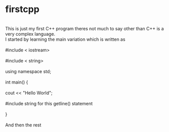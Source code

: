 # firstcpp
<br>This is just my first C++ program theres not much to say other than C++ is a very complex language.<br>
<bz>I started by learning the main variation which is written as<br>
<br>#include < iostream> <br>
<br>#include < string> <br>
<br>using namespace std;<br>
  <br>int main() {<br>
  <br>cout << "Hello World";<br>
  <br>#include string for this getline() statement<br>
  <br>}<br>
  <br>And then the rest<br>


